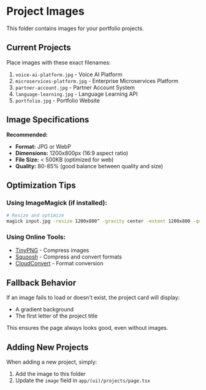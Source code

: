 # Project Images

This folder contains images for your portfolio projects.

## Current Projects

Place images with these exact filenames:

1. `voice-ai-platform.jpg` - Voice AI Platform
2. `microservices-platform.jpg` - Enterprise Microservices Platform
3. `partner-account.jpg` - Partner Account System
4. `language-learning.jpg` - Language Learning API
5. `portfolio.jpg` - Portfolio Website

## Image Specifications

**Recommended:**

- **Format:** JPG or WebP
- **Dimensions:** 1200x800px (16:9 aspect ratio)
- **File Size:** < 500KB (optimized for web)
- **Quality:** 80-85% (good balance between quality and size)

## Optimization Tips

### Using ImageMagick (if installed):

```bash
# Resize and optimize
magick input.jpg -resize 1200x800^ -gravity center -extent 1200x800 -quality 85 output.jpg
```

### Using Online Tools:

- [TinyPNG](https://tinypng.com/) - Compress images
- [Squoosh](https://squoosh.app/) - Compress and convert formats
- [CloudConvert](https://cloudconvert.com/) - Format conversion

## Fallback Behavior

If an image fails to load or doesn't exist, the project card will display:

- A gradient background
- The first letter of the project title

This ensures the page always looks good, even without images.

## Adding New Projects

When adding a new project, simply:

1. Add the image to this folder
2. Update the `image` field in `app/(ui)/projects/page.tsx`
